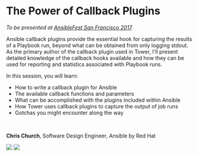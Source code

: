 # The Power of Callback Plugins

*To be presented at [AnsibleFest San Francisco 2017](https://www.ansible.com/ansiblefest).*

Ansible callback plugins provide the essential hook for capturing the results of
a Playbook run, beyond what can be obtained from only logging stdout. As the
primary author of the callback plugin used in Tower, I'll present detailed
knowledge of the callback hooks available and how they can be used for reporting
and statistics associated with Playbook runs.

In this session, you will learn:

* How to write a callback plugin for Ansible
* The available callback functions and parameters
* What can be accomplished with the plugins included within Ansible
* How Tower uses callback plugins to capture the output of job runs
* Gotchas you might encounter along the way

<span>&nbsp;</span>

<!-- <img style="float: left; border-radius: 100%; margin: 0 1em 0 0;" src="https://www.ansible.com/hs-fs/hubfs/2016_Images/AnsibleFestNY16/Chris-Church.jpg?t=1503065851248&width=140&height=140&name=Chris-Church.jpg"/> -->

**Chris Church**, Software Design Engineer, Ansible by Red Hat

<a href="https://twitter.com/flyingfred0"><img src="https://www.ansible.com/hubfs/-2015-template-assets/images/team/team-twitter.png?t=1503065851248"/></a>
<a href="https://www.linkedin.com/in/flyingfred0"><img src="https://www.ansible.com/hubfs/-2015-template-assets/images/team/team-linkedin.png?t=1503065851248"/></a>
